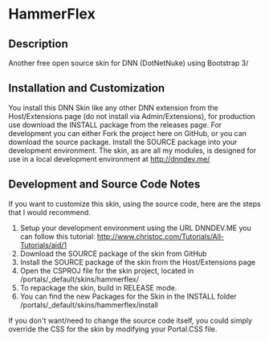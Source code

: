HammerFlex
==========

Description
-----------
Another free open source skin for DNN (DotNetNuke) using Bootstrap 3/ 

Installation and Customization
------------------------------
You install this DNN Skin like any other DNN extension from the Host/Extensions page (do not install via Admin/Extensions), for production use download the INSTALL package from the releases page. For development you can either Fork the project here on GitHub, or you can download the source package. Install the SOURCE package into your development environment. The skin, as are all my modules, is designed for use in a local development environment at http://dnndev.me/ 


Development and Source Code Notes
---------------------------------
If you want to customize this skin, using the source code, here are the steps that I would recommend. 

1. Setup your development environment using the URL DNNDEV.ME you can follow this tutorial: http://www.christoc.com/Tutorials/All-Tutorials/aid/1
2. Download the SOURCE package of the skin from GitHub
3. Install the SOURCE package of the skin from the Host/Extensions page
4. Open the CSPROJ file for the skin project, located in /portals/_default/skins/hammerflex/
5. To repackage the skin, build in RELEASE mode.
6. You can find the new Packages for the Skin in the INSTALL folder /portals/_default/skins/hammerflex/install

If you don't want/need to change the source code itself, you could simply override the CSS for the skin by modifying your Portal.CSS file.

